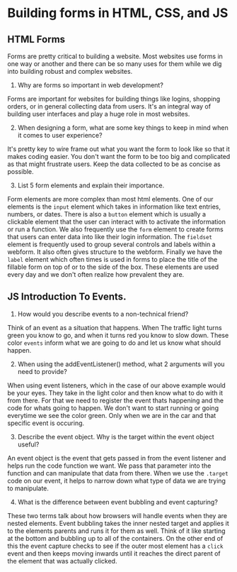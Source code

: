 # Building forms in HTML, CSS, and JS

## HTML Forms

Forms are pretty critical to building a website. Most websites use forms in one way or another and there can be so many uses for them while we dig into building robust and complex websites.

1. Why are forms so important in web development?

Forms are important for websites for building things like logins, shopping orders, or in general collecting data from users. It's an integral way of building user interfaces and play a huge role in most websites. 

2. When designing a form, what are some key things to keep in mind when it comes to user experience?

It's pretty key to wire frame out what you want the form to look like so that it makes coding easier. You don't want the form to be too big and complicated as that might frustrate users. Keep the data collected to be as concise as possible.

3. List 5 form elements and explain their importance.

Form elements are more complex than most html elements.
One of our elements is the `input` element which takes in information like text entries, numbers, or dates. There is also a `button` element which is usually a clickable element that the user can interact with to activate the information or run a function.
We also frequently use the `form` element to create forms that users can enter data into like their login information. The `fieldset` element is frequently used to group several controls and labels within a webform. It also often gives structure to the webform.
Finally we have the `label` element  which often times is used in forms to place the title of the fillable form on top of or to the side of the box. These elements are used every day and we don't often realize how prevalent they are.

## JS Introduction To Events.

1. How would you describe events to a non-technical friend?

Think of an event as a situation that happens. When The traffic light turns green you know to go, and when it turns red you know to slow down. These color `events` inform what we are going to do and let us know what should happen.

2. When using the addEventListener() method, what 2 arguments will you need to provide?

When using event listeners, which in the case of our above example would be your eyes. They take in the light color and then know what to do with it from there. For that we need to register the event thats happening and the code for whats going to happen. We don't want to start running or going everytime we see the color green. Only when we are in the car and that specific event is occuring.

3. Describe the event object. Why is the target within the event object useful?

An event object is the event that gets passed in from the event listener and helps run the code function we want. We pass that parameter into the function and can manipulate that data from there. When we use the `.target` code on our event, it helps to narrow down what type of data we are trying to manipulate.

4. What is the difference between event bubbling and event capturing?

These two terms talk about how browsers will handle events when they are nested elements. Event bubbling takes the inner nested target and applies it to the elements parents and runs it for them as well. Think of it like starting at the bottom and bubbling up to all of the containers. On the other end of this the event capture checks to see if the outer most element has a `click` event and then keeps moving inwards until it reaches the direct parent of the element that was actually clicked.